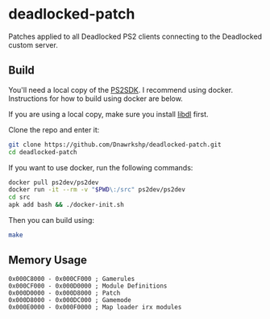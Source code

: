 # deadlocked-patch

Patches applied to all Deadlocked PS2 clients connecting to the Deadlocked custom server.

## Build

You'll need a local copy of the [PS2SDK](https://github.com/ps2dev/ps2sdk). I recommend using docker. Instructions for how to build using docker are below.

If you are using a local copy, make sure you install [libdl](https://github.com/Dnawrkshp/libdl) first.

Clone the repo and enter it:
```sh
git clone https://github.com/Dnawrkshp/deadlocked-patch.git
cd deadlocked-patch
```

If you want to use docker, run the following commands:
```sh
docker pull ps2dev/ps2dev
docker run -it --rm -v "$PWD\:/src" ps2dev/ps2dev
cd src
apk add bash && ./docker-init.sh
```

Then you can build using:
```sh
make
```

## Memory Usage

```arm
0x000C8000 - 0x000CF000 ; Gamerules
0x000CF000 - 0x000D0000 ; Module Definitions
0x000D0000 - 0x000D8000 ; Patch
0x000D8000 - 0x000DC000 ; Gamemode
0x000E0000 - 0x000F0000 ; Map loader irx modules
```
